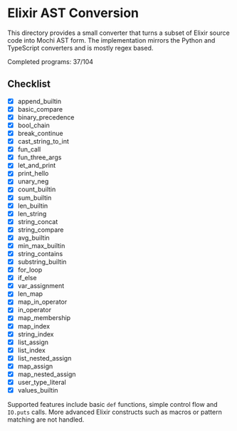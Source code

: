 # Elixir AST Conversion

This directory provides a small converter that turns a subset of Elixir source
code into Mochi AST form. The implementation mirrors the Python and TypeScript
converters and is mostly regex based.

Completed programs: 37/104

## Checklist
- [x] append_builtin
- [x] basic_compare
- [x] binary_precedence
- [x] bool_chain
- [x] break_continue
- [x] cast_string_to_int
- [x] fun_call
- [x] fun_three_args
- [x] let_and_print
- [x] print_hello
- [x] unary_neg
- [x] count_builtin
- [x] sum_builtin
- [x] len_builtin
- [x] len_string
- [x] string_concat
- [x] string_compare
- [x] avg_builtin
- [x] min_max_builtin
- [x] string_contains
- [x] substring_builtin
- [x] for_loop
- [x] if_else
- [x] var_assignment
- [x] len_map
- [x] map_in_operator
- [x] in_operator
- [x] map_membership
- [x] map_index
- [x] string_index
- [x] list_assign
- [x] list_index
- [x] list_nested_assign
- [x] map_assign
- [x] map_nested_assign
- [x] user_type_literal
- [x] values_builtin

Supported features include basic `def` functions, simple control flow and
`IO.puts` calls. More advanced Elixir constructs such as macros or pattern
matching are not handled.
